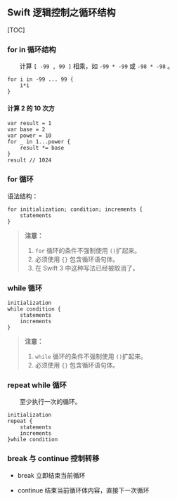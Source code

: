 ## Swift 逻辑控制之循环结构

[TOC]

### for in 循环结构
　　计算 `[ -99 , 99 ]` 相乘，如 `-99 * -99` 或 `-98 * -98` 。
```
for i in -99 ... 99 {
    i*i
}
```
#### 计算 2 的 10 次方
```
var result = 1
var base = 2
var power = 10
for _ in 1...power {
    result *= base
}
result // 1024
```

### for 循环

语法结构：
```
for initialization; condition; increments {
	statements
}
```

> **注意：** 
> 1. `for` 循环的条件不强制使用 `()`扩起来。
> 2. 必须使用 `{}` 包含循环语句体。
> 3. 在 Swift 3 中这种写法已经被取消了。

### while 循环

```
initialization
while condition {
	statements
    increments
}
```
> **注意：** 
> 1. `while` 循环的条件不强制使用 `()`扩起来。
> 2. 必须使用 `{}` 包含循环语句体。



### repeat while 循环
　　至少执行一次的循环。
```
initialization
repeat {
	statements
    increments
}while condition
```

### break 与 continue 控制转移

* break 立即结束当前循环

* continue 结束当前循环体内容，直接下一次循环